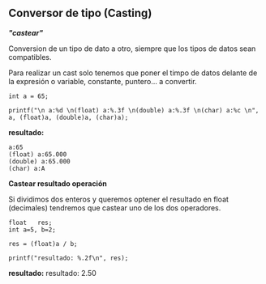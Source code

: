 ## Conversor de tipo (Casting)
***"castear"***

Conversion de un tipo de dato a otro, siempre que los tipos de datos sean compatibles.

Para realizar un cast solo tenemos que poner el timpo de datos delante de la expresión o variable, constante, puntero... a convertir.

    int a = 65;

    printf("\n a:%d \n(float) a:%.3f \n(double) a:%.3f \n(char) a:%c \n", a, (float)a, (double)a, (char)a);

**resultado:**

    a:65
    (float) a:65.000
    (double) a:65.000
    (char) a:A

**Castear resultado operación**

Si dividimos dos enteros y queremos optener el resultado en float (decimales) tendremos que castear uno de los dos operadores.

    float   res;
    int a=5, b=2;

    res = (float)a / b;

    printf("resultado: %.2f\n", res);
    
**resultado:**
    resultado: 2.50

